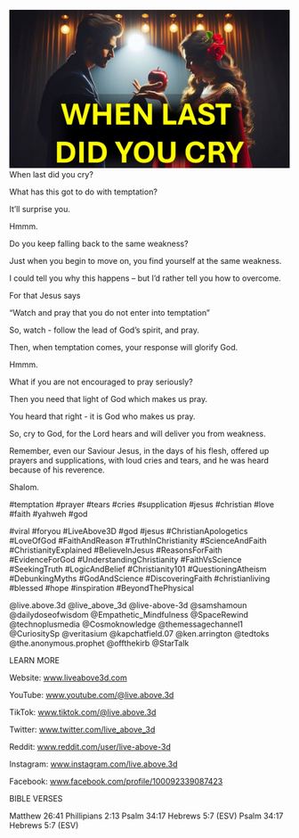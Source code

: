 ![Video cover image](../cover.jpeg "cover-photo")
When last did you cry?

What has this got to do with temptation?

It’ll surprise you.

Hmmm.

Do you keep falling back to the same weakness?

Just when you begin to move on, you find yourself at the same weakness.

I could tell you why this happens – but I’d rather tell you how to overcome.

For that Jesus says

“Watch and pray that you do not enter into temptation”

So, watch - follow the lead of God’s spirit, and pray.

Then, when temptation comes, your response will glorify God.

Hmmm.

What if you are not encouraged to pray seriously?

Then you need that light of God which makes us pray.

You heard that right - it is God who makes us pray.

So, cry to God, for the Lord hears and will deliver you from weakness.

Remember, even our Saviour Jesus, in the days of his flesh,  offered up prayers and supplications, with loud cries and tears, and he was heard because of his reverence.

Shalom.


#temptation #prayer #tears #cries #supplication #jesus #christian #love #faith #yahweh #god 

#viral #foryou #LiveAbove3D #god #jesus #ChristianApologetics #LoveOfGod #FaithAndReason #TruthInChristianity #ScienceAndFaith #ChristianityExplained #BelieveInJesus #ReasonsForFaith #EvidenceForGod #UnderstandingChristianity #FaithVsScience #SeekingTruth #LogicAndBelief #Christianity101 #QuestioningAtheism #DebunkingMyths #GodAndScience #DiscoveringFaith #christianliving #blessed #hope #inspiration #BeyondThePhysical

@live.above.3d @live_above_3d @live-above-3d @samshamoun @dailydoseofwisdom @Empathetic_Mindfulness @SpaceRewind @technoplusmedia @Cosmoknowledge @themessagechannel1 @CuriositySp @veritasium @kapchatfield.07 @ken.arrington @tedtoks @the.anonymous.prophet @offthekirb @StarTalk


LEARN MORE

Website: www.liveabove3d.com

YouTube: www.youtube.com/@live.above.3d

TikTok: www.tiktok.com/@live.above.3d

Twitter: www.twitter.com/live_above_3d

Reddit: www.reddit.com/user/live-above-3d

Instagram: www.instagram.com/live.above.3d

Facebook: www.facebook.com/profile/100092339087423


BIBLE VERSES

Matthew 26:41
Phillipians 2:13
Psalm 34:17
Hebrews 5:7 (ESV)
Psalm 34:17
Hebrews 5:7 (ESV)